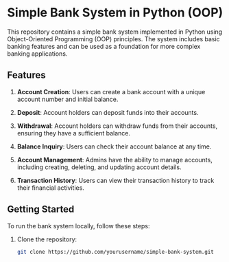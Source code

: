 # Simple Bank System in Python (OOP)

This repository contains a simple bank system implemented in Python using Object-Oriented Programming (OOP) principles. The system includes basic banking features and can be used as a foundation for more complex banking applications.

## Features

1. **Account Creation**: Users can create a bank account with a unique account number and initial balance.

2. **Deposit**: Account holders can deposit funds into their accounts.

3. **Withdrawal**: Account holders can withdraw funds from their accounts, ensuring they have a sufficient balance.

4. **Balance Inquiry**: Users can check their account balance at any time.

5. **Account Management**: Admins have the ability to manage accounts, including creating, deleting, and updating account details.

6. **Transaction History**: Users can view their transaction history to track their financial activities.

## Getting Started

To run the bank system locally, follow these steps:

1. Clone the repository:

   ```bash
   git clone https://github.com/yourusername/simple-bank-system.git
